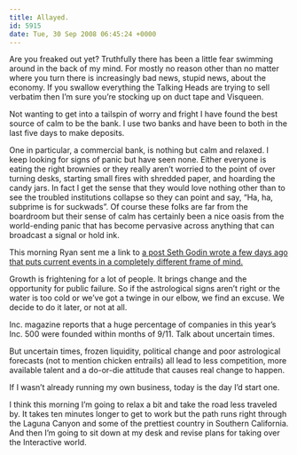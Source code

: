 ```yaml
---
title: Allayed.
id: 5915
date: Tue, 30 Sep 2008 06:45:24 +0000
---
```


Are you freaked out yet? Truthfully there has been a little fear swimming around in the back of my mind. For mostly no reason other than no matter where you turn there is increasingly bad news, stupid news, about the economy. If you swallow everything the Talking Heads are trying to sell verbatim then I’m sure you’re stocking up on duct tape and Visqueen.  

Not wanting to get into a tailspin of worry and fright I have found the best source of calm to be the bank. I use two banks and have been to both in the last five days to make deposits.  

One in particular, a commercial bank, is nothing but calm and relaxed. I keep looking for signs of panic but have seen none. Either everyone is eating the right brownies or they really aren’t worried to the point of over turning desks, starting small fires with shredded paper, and hoarding the candy jars. In fact I get the sense that they would love nothing other than to see the troubled institutions collapse so they can point and say, “Ha, ha, subprime is for suckwads”. Of course these folks are far from the boardroom but their sense of calm has certainly been a nice oasis from the world-ending panic that has become pervasive across anything that can broadcast a signal or hold ink.  

This morning Ryan sent me a link to [a post Seth Godin wrote a few days ago that puts current events in a completely different frame of mind.](http://sethgodin.typepad.com/seths_blog/2008/09/looking-for-a-r.html)



<div class="quote">Growth is frightening for a lot of people. It brings change and the opportunity for public failure. So if the astrological signs aren’t right or the water is too cold or we’ve got a twinge in our elbow, we find an excuse. We decide to do it later, or not at all.  

Inc. magazine reports that a huge percentage of companies in this year’s Inc. 500 were founded within months of 9/11. Talk about uncertain times.  

But uncertain times, frozen liquidity, political change and poor astrological forecasts (not to mention chicken entrails) all lead to less competition, more available talent and a do-or-die attitude that causes real change to happen.  

If I wasn’t already running my own business, today is the day I’d start one.</div>I think this morning I’m going to relax a bit and take the road less traveled by. It takes ten minutes longer to get to work but the path runs right through the Laguna Canyon and some of the prettiest country in Southern California. And then I’m going to sit down at my desk and revise plans for taking over the Interactive world.





